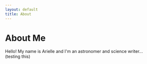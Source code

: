 ```yaml
---
layout: default
title: About
---
```


# About Me

Hello! My name is Arielle and I'm an astronomer and science writer... (testing this)
